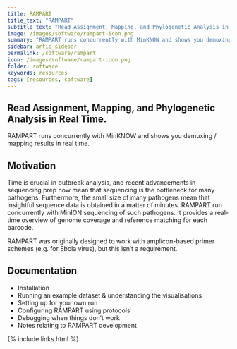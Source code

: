 ```yaml
---
title: RAMPART
title_text: "RAMPART"
subtitle_text: "Read Assignment, Mapping, and Phylogenetic Analysis in Real Time."
image: /images/software/rampart-icon.png
summary: "RAMPART runs concurrently with MinKNOW and shows you demuxing / mapping results in real time."
sidebar: artic_sidebar
permalink: /software/rampart
icon: /images/software/rampart-icon.png
folder: software
keywords: resources
tags: [resources, software]
---
```


## Read Assignment, Mapping, and Phylogenetic Analysis in Real Time.

RAMPART runs concurrently with MinKNOW and shows you demuxing / mapping results in real time.

## Motivation
Time is crucial in outbreak analysis, and recent advancements in sequencing prep now mean that sequencing is the bottleneck for many pathogens. Furthermore, the small size of many pathogens mean that insightful sequence data is obtained in a matter of minutes. RAMPART run concurrently with MinION sequencing of such pathogens. It provides a real-time overview of genome coverage and reference matching for each barcode.

RAMPART was originally designed to work with amplicon-based primer schemes (e.g. for Ebola virus), but this isn’t a requirement.

## Documentation
- Installation
- Running an example dataset & understanding the visualisations
- Setting up for your own run
- Configuring RAMPART using protocols
- Debugging when things don’t work
- Notes relating to RAMPART development


{% include links.html %}
